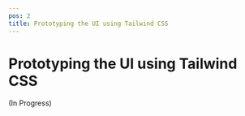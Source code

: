 ```yaml
---
pos: 2
title: Prototyping the UI using Tailwind CSS
---
```

# Prototyping the UI using Tailwind CSS

(In Progress)